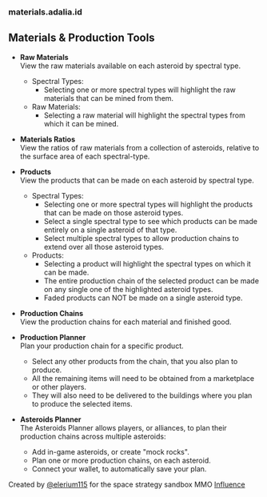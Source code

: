 ### materials.adalia.id

## Materials & Production Tools

- **Raw Materials**  
View the raw materials available on each asteroid by spectral type.
  - Spectral Types:
    - Selecting one or more spectral types will highlight the raw materials that can be mined from them.
  - Raw Materials:
    - Selecting a raw material will highlight the spectral types from which it can be mined.

- **Materials Ratios**  
View the ratios of raw materials from a collection of asteroids, relative to the surface area of each spectral-type.

- **Products**  
View the products that can be made on each asteroid by spectral type.
  - Spectral Types:
    - Selecting one or more spectral types will highlight the products that can be made on those asteroid types.
    - Select a single spectral type to see which products can be made entirely on a single asteroid of that type.
    - Select multiple spectral types to allow production chains to extend over all those asteroid types.
  - Products:
    - Selecting a product will highlight the spectral types on which it can be made.
    - The entire production chain of the selected product can be made on any single one of the highlighted asteroid types.
    - Faded products can NOT be made on a single asteroid type.

- **Production Chains**  
View the production chains for each material and finished good.

- **Production Planner**  
Plan your production chain for a specific product.
  - Select any other products from the chain, that you also plan to produce.
  - All the remaining items will need to be obtained from a marketplace or other players.
  - They will also need to be delivered to the buildings where you plan to produce the selected items.

- **Asteroids Planner**  
The Asteroids Planner allows players, or alliances, to plan their production chains across multiple asteroids:
  - Add in-game asteroids, or create "mock rocks".
  - Plan one or more production chains, on each asteroid.
  - Connect your wallet, to automatically save your plan.

Created by [@elerium115](https://twitter.com/elerium115) for the space strategy sandbox MMO [Influence](https://www.influenceth.io/)
